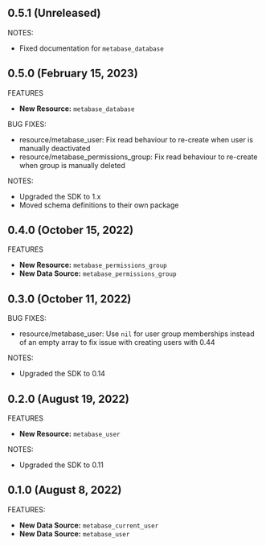 ## 0.5.1 (Unreleased)

NOTES:

* Fixed documentation for `metabase_database`

## 0.5.0 (February 15, 2023)

FEATURES

* **New Resource:** `metabase_database`

BUG FIXES:

* resource/metabase_user: Fix read behaviour to re-create when user is manually deactivated
* resource/metabase_permissions_group: Fix read behaviour to re-create when group is manually deleted

NOTES:

* Upgraded the SDK to 1.x
* Moved schema definitions to their own package

## 0.4.0 (October 15, 2022)

FEATURES

* **New Resource:** `metabase_permissions_group`
* **New Data Source:** `metabase_permissions_group`

## 0.3.0 (October 11, 2022)

BUG FIXES:

* resource/metabase_user: Use `nil` for user group memberships instead of an empty array to fix issue with creating users with 0.44 

NOTES:

* Upgraded the SDK to 0.14

## 0.2.0 (August 19, 2022)

FEATURES

* **New Resource:** `metabase_user`

NOTES:

* Upgraded the SDK to 0.11

## 0.1.0 (August  8, 2022)

FEATURES:

* **New Data Source:** `metabase_current_user`
* **New Data Source:** `metabase_user`

